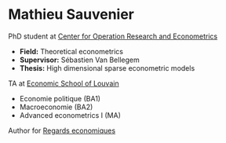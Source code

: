 # Mathieu Sauvenier
PhD student at [Center for Operation Research and Econometrics](https://uclouvain.be/fr/node/4474)
* **Field:** Theoretical econometrics
* **Supervisor:** Sébastien Van Bellegem
* **Thesis:** High dimensional sparse econometric models 

TA at [Economic School of Louvain](https://uclouvain.be/en/faculties/espo/esl)
* Economie politique (BA1)
* Macroeconomie (BA2)
* Advanced econometrics I (MA)

Author for [Regards economiques](https://www.regards-economiques.be/index.php/auteurs?cid=162)
